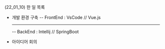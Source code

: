 (22_01_10) 한 일 목록
- 개발 환경 구축
-- FrontEnd : VsCode // Vue.js <hr>
-- BackEnd : Intellij // SpringBoot

- 아이디어 회의
